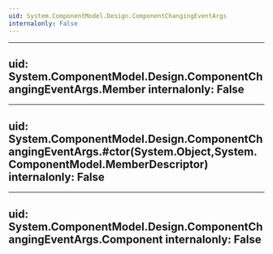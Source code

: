 ```yaml
---
uid: System.ComponentModel.Design.ComponentChangingEventArgs
internalonly: False
---
```


---
uid: System.ComponentModel.Design.ComponentChangingEventArgs.Member
internalonly: False
---

---
uid: System.ComponentModel.Design.ComponentChangingEventArgs.#ctor(System.Object,System.ComponentModel.MemberDescriptor)
internalonly: False
---

---
uid: System.ComponentModel.Design.ComponentChangingEventArgs.Component
internalonly: False
---

